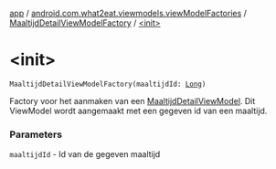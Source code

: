 [app](../../index.md) / [android.com.what2eat.viewmodels.viewModelFactories](../index.md) / [MaaltijdDetailViewModelFactory](index.md) / [&lt;init&gt;](./-init-.md)

# &lt;init&gt;

`MaaltijdDetailViewModelFactory(maaltijdId: `[`Long`](https://kotlinlang.org/api/latest/jvm/stdlib/kotlin/-long/index.html)`)`

Factory voor het aanmaken van een [MaaltijdDetailViewModel](../../android.com.what2eat.viewmodels/-maaltijd-detail-view-model/index.md). Dit ViewModel wordt aangemaakt met
een gegeven id van een maaltijd.

### Parameters

`maaltijdId` - Id van de gegeven maaltijd